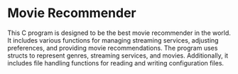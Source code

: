 # Movie Recommender
This C program is designed to be the best movie recommender in the world. It includes various functions for managing streaming services, adjusting preferences, and providing movie recommendations. The program uses structs to represent genres, streaming services, and movies. Additionally, it includes file handling functions for reading and writing configuration files.

